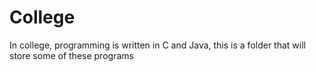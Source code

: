 # College
In college, programming is written in C and Java, this is a folder that will store some of these programs
